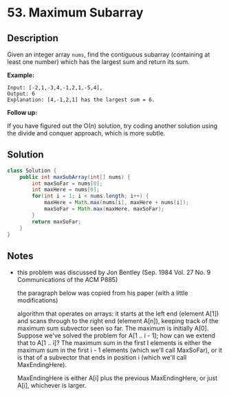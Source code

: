 # 53. Maximum Subarray

## Description

Given an integer array `nums`, find the contiguous subarray (containing at least one number) which has the largest sum and return its sum.

**Example:**

```
Input: [-2,1,-3,4,-1,2,1,-5,4],
Output: 6
Explanation: [4,-1,2,1] has the largest sum = 6.
```

**Follow up:**

If you have figured out the O(*n*) solution, try coding another solution using the divide and conquer approach, which is more subtle.



## Solution

```java
class Solution {
    public int maxSubArray(int[] nums) {
        int maxSoFar = nums[0];
        int maxHere = nums[0]; 
        for(int i = 1; i < nums.length; i++) {
            maxHere = Math.max(nums[i], maxHere + nums[i]);
            maxSoFar = Math.max(maxHere, maxSoFar);
        }
        return maxSoFar;
    }
}
```



## Notes

* this problem was discussed by Jon Bentley (Sep. 1984 Vol. 27 No. 9 Communications of the ACM P885)

  the paragraph below was copied from his paper (with a little modifications)

  algorithm that operates on arrays: it starts at the left end (element A[1]) and scans through to the right end (element A[n]), keeping track of the maximum sum subvector seen so far. The maximum is initially A[0]. Suppose we've solved the problem for A[1 .. i - 1]; how can we extend that to A[1 .. i]? The maximum
  sum in the first I elements is either the maximum sum in the first i - 1 elements (which we'll call MaxSoFar), or it is that of a subvector that ends in position i (which we'll call MaxEndingHere).

  MaxEndingHere is either A[i] plus the previous MaxEndingHere, or just A[i], whichever is larger.

  ​